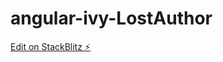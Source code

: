 # angular-ivy-LostAuthor

[Edit on StackBlitz ⚡️](https://stackblitz.com/edit/single-selection-for-dynamic-cards)
